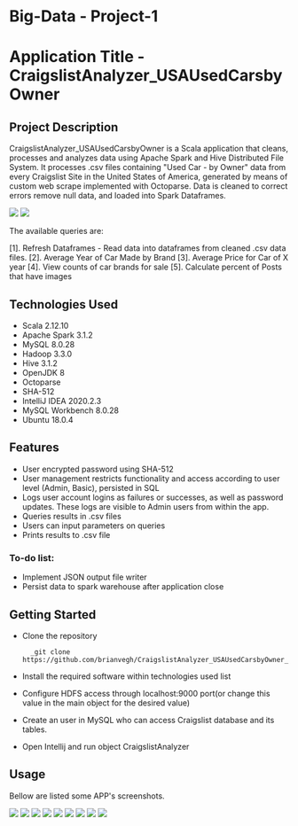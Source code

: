 # Big-Data - Project-1
# Application Title - CraigslistAnalyzer_USAUsedCarsbyOwner

## Project Description

CraigslistAnalyzer_USAUsedCarsbyOwner is a Scala application that cleans, processes and analyzes data using Apache Spark and Hive Distributed File System. It processes .csv files containing "Used Car - by Owner" data from every Craigslist Site in the United States of America, generated by means of custom web scrape implemented with Octoparse. Data is cleaned to correct errors remove null data, and loaded into Spark Dataframes.

<img src="https://github.com/brianvegh/CraigslistAnalyzer_USAUsedCarsbyOwner/blob/main/images/Octoparse2.png">

<img src="https://github.com/brianvegh/CraigslistAnalyzer_USAUsedCarsbyOwner/blob/main/images/Octoparse0.png">


The available queries are:

[1]. Refresh Dataframes - Read data into dataframes from cleaned .csv data files.
[2]. Average Year of Car Made by Brand
[3]. Average Price for Car of X year
[4]. View counts of car brands for sale
[5]. Calculate percent of Posts that have images

## Technologies Used

- Scala 2.12.10
- Apache Spark 3.1.2
- MySQL 8.0.28
- Hadoop 3.3.0
- Hive 3.1.2
- OpenJDK 8
- Octoparse
- SHA-512
- IntelliJ IDEA 2020.2.3
- MySQL Workbench 8.0.28
- Ubuntu 18.0.4

## Features

- User encrypted password using SHA-512
- User management restricts functionality and access according to user level (Admin, Basic), persisted in SQL
- Logs user account logins as failures or successes, as well as password updates. These logs are visible to Admin users from within the app.
- Queries results in .csv files
- Users can input parameters on queries
- Prints results to .csv file

### To-do list:

- Implement JSON output file writer
- Persist data to spark warehouse after application close

## Getting Started

- Clone the repository

        _git clone https://github.com/brianvegh/CraigslistAnalyzer_USAUsedCarsbyOwner_

- Install the required software within technologies used list 

- Configure HDFS access through localhost:9000 port(or change this value in the main object for the desired value)
- Create an user in MySQL who can access Craigslist database and its tables.
- Open Intellij and run object CraigslistAnalyzer

## Usage

Bellow are listed some APP's screenshots.

<img src="https://github.com/brianvegh/CraigslistAnalyzer_USAUsedCarsbyOwner/blob/main/images/1.png">

<img src="https://github.com/brianvegh/CraigslistAnalyzer_USAUsedCarsbyOwner/blob/main/images/1.png">

<img src="https://github.com/brianvegh/CraigslistAnalyzer_USAUsedCarsbyOwner/blob/main/images/2.png">

<img src="https://github.com/brianvegh/CraigslistAnalyzer_USAUsedCarsbyOwner/blob/main/images/3.png">

<img src="https://github.com/brianvegh/CraigslistAnalyzer_USAUsedCarsbyOwner/blob/main/images/4.png">

<img src="https://github.com/brianvegh/CraigslistAnalyzer_USAUsedCarsbyOwner/blob/main/images/5.png">

<img src="https://github.com/brianvegh/CraigslistAnalyzer_USAUsedCarsbyOwner/blob/main/images/6.png">

<img src="https://github.com/brianvegh/CraigslistAnalyzer_USAUsedCarsbyOwner/blob/main/images/7.png">

<img src="https://github.com/brianvegh/CraigslistAnalyzer_USAUsedCarsbyOwner/blob/main/images/Octoparse1.png">
